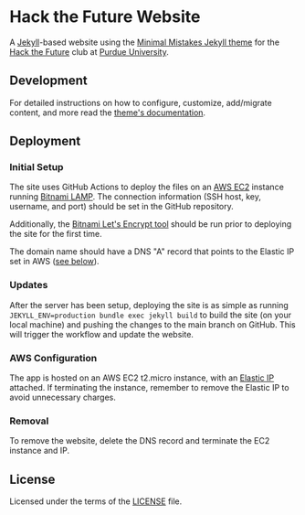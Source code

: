 # Hack the Future Website

A [Jekyll](https://jekyllrb.com/)-based website using the
[Minimal Mistakes Jekyll theme](https://github.com/mmistakes/minimal-mistakes)
for the [Hack the Future](https://htfpurdue.org) club at
[Purdue University](https://purdue.edu).

## Development

For detailed instructions on how to configure, customize, add/migrate content,
and more read the
[theme's documentation](https://mmistakes.github.io/minimal-mistakes/docs/quick-start-guide/).

## Deployment

### Initial Setup

The site uses GitHub Actions to deploy the files on an
[AWS EC2](https://aws.amazon.com/ec2/) instance running
[Bitnami LAMP](https://bitnami.com/stack/lamp). The connection information (SSH
host, key, username, and port) should be set in the GitHub repository.

Additionally, the
[Bitnami Let's Encrypt tool](https://docs.bitnami.com/aws/how-to/generate-install-lets-encrypt-ssl/)
should be run prior to deploying the site for the first time.

The domain name should have a DNS "A" record that points to the Elastic IP set
in AWS ([see below](#aws-configuration)).

### Updates

After the server has been setup, deploying the site is as simple as running
`JEKYLL_ENV=production bundle exec jekyll build` to build the site (on your local machine) and pushing
the changes to the main branch on GitHub. This will trigger the workflow and
update the website.

### AWS Configuration

The app is hosted on an AWS EC2 t2.micro instance, with an
[Elastic IP](https://docs.aws.amazon.com/AWSEC2/latest/UserGuide/elastic-ip-addresses-eip.html)
attached. If terminating the instance, remember to remove the Elastic IP to
avoid unnecessary charges.

### Removal

To remove the website, delete the DNS record and terminate the EC2 instance and
IP.

## License

Licensed under the terms of the [LICENSE](./LICENSE) file.
